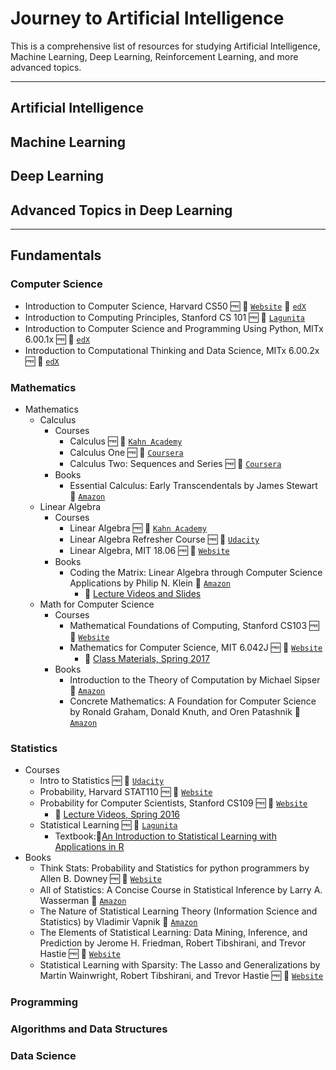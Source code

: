 # Journey to Artificial Intelligence
This is a comprehensive list of resources for studying Artificial Intelligence, Machine Learning, Deep Learning, Reinforcement Learning, and more advanced topics.

---

## Artificial Intelligence

## Machine Learning

## Deep Learning

## Advanced Topics in Deep Learning

---

## Fundamentals

### Computer Science
- Introduction to Computer Science, Harvard CS50 :free: :link: [`Website`](https://cs50.harvard.edu/) :link: [`edX`](https://www.edx.org/course/introduction-computer-science-harvardx-cs50x)
- Introduction to Computing Principles, Stanford CS 101 :free: :link: [`Lagunita`](http://online.stanford.edu/course/computer-science-101-self-paced)
- Introduction to Computer Science and Programming Using Python, MITx 6.00.1x :free: :link: [`edX`](https://www.edx.org/course/introduction-computer-science-mitx-6-00-1x-10)
- Introduction to Computational Thinking and Data Science, MITx 6.00.2x :free: :link: [`edX`](https://www.edx.org/course/introduction-computational-thinking-data-mitx-6-00-2x-5)

### Mathematics
- Mathematics
  - Calculus
    - Courses
      - Calculus :free: :link: [`Kahn Academy`](https://www.khanacademy.org/math/calculus-home)
      - Calculus One :free: :link: [`Coursera`](https://www.coursera.org/learn/calculus1)
      - Calculus Two: Sequences and Series :free: :link: [`Coursera`](https://www.coursera.org/learn/advanced-calculus)
    - Books
      - Essential Calculus: Early Transcendentals by James Stewart :link: [`Amazon`](https://www.amazon.com/Essential-Calculus-Transcendentals-James-Stewart/dp/1133112285/ref=sr_1_4?ie=UTF8&qid=1492632448&sr=8-4&keywords=Essential+Calculus+by+James+Stewart)
  - Linear Algebra
    - Courses
      - Linear Algebra :free: :link: [`Kahn Academy`](https://www.khanacademy.org/math/linear-algebra)
      - Linear Algebra Refresher Course :free: :link: [`Udacity`](https://www.udacity.com/course/linear-algebra-refresher-course--ud953)
      - Linear Algebra, MIT 18.06 :free: :link: [`Website`](https://ocw.mit.edu/courses/mathematics/18-06-linear-algebra-spring-2010/)
    - Books
      - Coding the Matrix: Linear Algebra through Computer Science Applications by Philip N. Klein :link: [`Amazon`](https://www.amazon.com/Coding-Matrix-Algebra-Applications-Computer/dp/0615880991/ref=sr_1_1?ie=UTF8&qid=1492662456&sr=8-1&keywords=Coding+the+Matrix%3A+Linear+Algebra+through+Computer+Science+Applications)
        - :link: [Lecture Videos and Slides](http://cs.brown.edu/courses/cs053/current/index.htm)
  - Math for Computer Science
    - Courses
      - Mathematical Foundations of Computing, Stanford CS103 :free: :link: [`Website`](http://web.stanford.edu/class/cs103/)
      - Mathematics for Computer Science, MIT 6.042J :free: :link: [`Website`](https://ocw.mit.edu/courses/electrical-engineering-and-computer-science/6-042j-mathematics-for-computer-science-spring-2015/index.htm)
        - :link: [Class Materials, Spring 2017](https://learning-modules.mit.edu/materials/index.html?uuid=/course/6/sp17/6.042#materials)
    - Books
      - Introduction to the Theory of Computation by Michael Sipser :link: [`Amazon`](https://www.amazon.com/Introduction-Theory-Computation-Michael-Sipser/dp/113318779X/ref=sr_1_1?ie=UTF8&qid=1492662562&sr=8-1&keywords=Introduction+to+the+Theory+of+Computation+by+Michael+Sipser)
      - Concrete Mathematics: A Foundation for Computer Science by Ronald Graham, Donald Knuth, and Oren Patashnik :link: [`Amazon`](https://www.amazon.com/Concrete-Mathematics-Foundation-Computer-Science/dp/0201558025/ref=sr_1_1?ie=UTF8&qid=1492662613&sr=8-1&keywords=Concrete+Mathematics%3A+A+Foundation+for+Computer+Science+by+Ronald+Graham%2C+Donald+Knuth%2C+and+Oren+Patashnik)

### Statistics
- Courses
  - Intro to Statistics :free: :link: [`Udacity`](https://www.udacity.com/course/intro-to-statistics--st101)
  - Probability, Harvard STAT110 :free: :link: [`Website`](http://projects.iq.harvard.edu/stat110)
  - Probability for Computer Scientists, Stanford CS109 :free: :link: [`Website`](http://web.stanford.edu/class/cs109/)
    - :link: [Lecture Videos, Spring 2016](http://web.stanford.edu/class/archive/cs/cs109/cs109.1166//handouts/overview.html)
  - Statistical Learning :free: :link: [`Lagunita`](https://lagunita.stanford.edu/courses/HumanitiesScience/StatLearning/Winter2014/about)
    - Textbook::link:[An Introduction to Statistical Learning with Applications in R](http://www-bcf.usc.edu/~gareth/ISL/)
- Books
  - Think Stats: Probability and Statistics for python programmers by Allen B. Downey :free: :link: [`Website`](http://greenteapress.com/wp/think-stats-2e/)
  - All of Statistics: A Concise Course in Statistical Inference by Larry A. Wasserman :link: [`Amazon`](https://www.amazon.com/All-Statistics-Statistical-Inference-Springer/dp/0387402721/ref=sr_1_1?ie=UTF8&qid=1492678465&sr=8-1&keywords=All+of+Statistics%3A+A+Concise+Course+in+Statistical+Inference)
  - The Nature of Statistical Learning Theory (Information Science and Statistics) by Vladimir Vapnik :link: [`Amazon`](https://www.amazon.com/Statistical-Learning-Information-Science-Statistics-ebook/dp/B001CU8WL6/ref=sr_1_1?ie=UTF8&qid=1492678727&sr=8-1&keywords=The+Nature+of+Statistical+Learning+Theory+%28Information+Science+and+Statistics%29)
  - The Elements of Statistical Learning: Data Mining, Inference, and Prediction by Jerome H. Friedman, Robert Tibshirani, and Trevor Hastie :free: :link: [`Website`](http://statweb.stanford.edu/~tibs/ElemStatLearn/)
  - Statistical Learning with Sparsity: The Lasso and Generalizations by Martin Wainwright, Robert Tibshirani, and Trevor Hastie :free: :link: [`Website`](http://web.stanford.edu/~hastie/StatLearnSparsity/)

### Programming

### Algorithms and Data Structures

### Data Science
